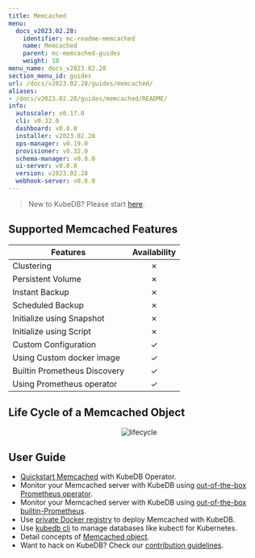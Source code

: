 ```yaml
---
title: Memcached
menu:
  docs_v2023.02.28:
    identifier: mc-readme-memcached
    name: Memcached
    parent: mc-memcached-guides
    weight: 10
menu_name: docs_v2023.02.28
section_menu_id: guides
url: /docs/v2023.02.28/guides/memcached/
aliases:
- /docs/v2023.02.28/guides/memcached/README/
info:
  autoscaler: v0.17.0
  cli: v0.32.0
  dashboard: v0.8.0
  installer: v2023.02.28
  ops-manager: v0.19.0
  provisioner: v0.32.0
  schema-manager: v0.8.0
  ui-server: v0.8.0
  version: v2023.02.28
  webhook-server: v0.8.0
---
```


> New to KubeDB? Please start [here](/docs/v2023.02.28/README).

## Supported Memcached Features

| Features                     | Availability |
| ---------------------------- | :----------: |
| Clustering                   |   &#10007;   |
| Persistent Volume            |   &#10007;   |
| Instant Backup               |   &#10007;   |
| Scheduled Backup             |   &#10007;   |
| Initialize using Snapshot    |   &#10007;   |
| Initialize using Script      |   &#10007;   |
| Custom Configuration         |   &#10003;   |
| Using Custom docker image    |   &#10003;   |
| Builtin Prometheus Discovery |   &#10003;   |
| Using Prometheus operator    |   &#10003;   |

## Life Cycle of a Memcached Object

<p align="center">
  <img alt="lifecycle"  src="/docs/v2023.02.28/images/memcached/memcached-lifecycle.png">
</p>

## User Guide

- [Quickstart Memcached](/docs/v2023.02.28/guides/memcached/quickstart/quickstart) with KubeDB Operator.
- Monitor your Memcached server with KubeDB using [out-of-the-box Prometheus operator](/docs/v2023.02.28/guides/memcached/monitoring/using-prometheus-operator).
- Monitor your Memcached server with KubeDB using [out-of-the-box builtin-Prometheus](/docs/v2023.02.28/guides/memcached/monitoring/using-builtin-prometheus).
- Use [private Docker registry](/docs/v2023.02.28/guides/memcached/private-registry/using-private-registry) to deploy Memcached with KubeDB.
- Use [kubedb cli](/docs/v2023.02.28/guides/memcached/cli/cli) to manage databases like kubectl for Kubernetes.
- Detail concepts of [Memcached object](/docs/v2023.02.28/guides/memcached/concepts/memcached).
- Want to hack on KubeDB? Check our [contribution guidelines](/docs/v2023.02.28/CONTRIBUTING).
